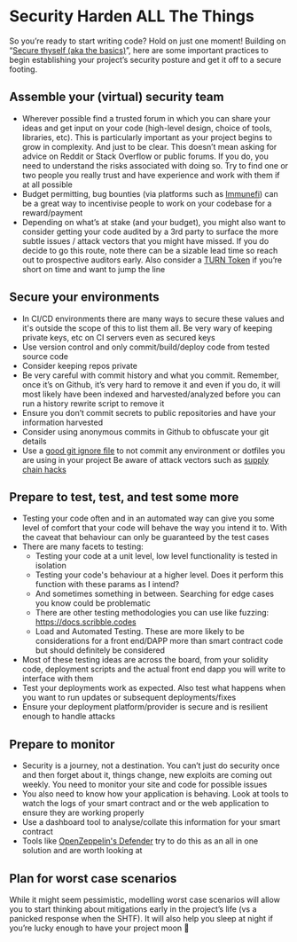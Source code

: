 # Security Harden ALL The Things 

So you’re ready to start writing code? Hold on just one moment! Building on “[Secure thyself (aka the basics)](/secure-thyself)”, here are some important practices to begin establishing your project’s security posture and get it off to a secure footing. 

## Assemble your (virtual) security team

- Wherever possible find a trusted forum in which you can share your ideas and get input on your code (high-level design, choice of tools, libraries, etc). This is particularly important as your project begins to grow in complexity. And just to be clear. This doesn’t mean asking for advice on Reddit or Stack Overflow or public forums. If you do, you need to understand the risks associated with doing so. Try to find one or two people you really trust and have experience and work with them if at all possible
- Budget permitting, bug bounties (via platforms such as [Immunefi](https://immunefi.com)) can be a great way to incentivise people to work on your codebase for a reward/payment
- Depending on what’s at stake (and your budget), you might also want to consider getting your code audited by a 3rd party to surface the more subtle issues / attack vectors that you might have missed. If you do decide to go this route, note there can be a sizable lead time so reach out to prospective auditors early. Also consider a [TURN Token](https://consensys.net/blog/diligence/smart-contract-auditing-with-turn-token/) if you’re short on time and want to jump the line

## Secure your environments

- In CI/CD environments there are many ways to secure these values and it's outside the scope of this to list them all. Be very wary of keeping private keys, etc on CI servers even as secured keys
- Use version control and only commit/build/deploy code from tested source code
- Consider keeping repos private
- Be very careful with commit history and what you commit. Remember, once it’s on Github, it’s very hard to remove it and even if you do, it will most likely have been indexed and harvested/analyzed before you can run a history rewrite script to remove it
- Ensure you don’t commit secrets to public repositories and have your information harvested
- Consider using anonymous commits in Github to obfuscate your git details
- Use a [good git ignore file](https://www.toptal.com/developers/gitignore) to not commit any environment or dotfiles you are using in your project
Be aware of attack vectors such as [supply chain hacks](https://www.crowdstrike.com/cybersecurity-101/cyberattacks/supply-chain-attacks/)

## Prepare to test, test, and test some more

- Testing your code often and in an automated way can give you some level of comfort that your code will behave the way you intend it to. With the caveat that behaviour can only be guaranteed by the test cases
- There are many facets to testing:
  - Testing your code at a unit level, low level functionality is tested in isolation
  - Testing your code's behaviour at a higher level. Does it perform this function with these params as I intend?
  - And sometimes something in between. Searching for edge cases you know could be problematic
  - There are other testing methodologies you can use like fuzzing: https://docs.scribble.codes
  - Load and Automated Testing. These are more likely to be considerations for a front end/DAPP more than smart contract code but should definitely be considered
- Most of these testing ideas are across the board, from your solidity code, deployment scripts and the actual front end dapp you will write to interface with them
- Test your deployments work as expected. Also test what happens when you want to run updates or subsequent deployments/fixes
- Ensure your deployment platform/provider is secure and is resilient enough to handle attacks

## Prepare to monitor

- Security is a journey, not a destination. You can’t just do security once and then forget about it, things change, new exploits are coming out weekly. You need to monitor your site and code for possible issues
- You also need to know how your application is behaving. Look at tools to watch the logs of your smart contract and or the web application to ensure they are working properly
- Use a dashboard tool to analyse/collate this information for your smart contract
- Tools like [OpenZeppelin's Defender](https://www.openzeppelin.com/defender) try to do this as an all in one solution and are worth looking at

## Plan for worst case scenarios

While it might seem pessimistic, modelling worst case scenarios will allow you to start thinking about mitigations early in the project’s life (vs a panicked response when the SHTF). It will also help you sleep at night if you’re lucky enough to have your project moon 🚀
